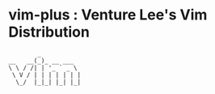 # vim-plus : Venture Lee's Vim Distribution
            _
    __   __(_)_ __ ___
    \ \ / /| | '_ ` _ \
     \ V / | | | | | | |
      \_/  |_|_| |_| |_|


